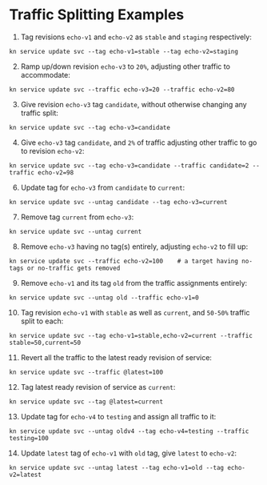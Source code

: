 # Traffic Splitting Examples

1. Tag revisions `echo-v1` and `echo-v2` as `stable` and `staging` respectively:
```
kn service update svc --tag echo-v1=stable --tag echo-v2=staging
```

2. Ramp up/down revision `echo-v3` to `20%`, adjusting other traffic to accommodate:
```
kn service update svc --traffic echo-v3=20 --traffic echo-v2=80
```

3. Give revision `echo-v3` tag `candidate`, without otherwise changing any traffic split:
```
kn service update svc --tag echo-v3=candidate
```

4. Give `echo-v3` tag `candidate`, and `2%` of traffic adjusting other traffic to go to revision `echo-v2`:
```
kn service update svc --tag echo-v3=candidate --traffic candidate=2 --traffic echo-v2=98
```

6. Update tag for `echo-v3` from `candidate` to `current`:
```
kn service update svc --untag candidate --tag echo-v3=current
```

7. Remove tag `current` from `echo-v3`:
```
kn service update svc --untag current
```

8. Remove `echo-v3` having no tag(s) entirely, adjusting `echo-v2` to fill up:
```
kn service update svc --traffic echo-v2=100    # a target having no-tags or no-traffic gets removed
```

9. Remove `echo-v1` and its tag `old` from the traffic assignments entirely:
```
kn service update svc --untag old --traffic echo-v1=0
```

10. Tag revision `echo-v1` with `stable` as well as `current`, and `50-50%` traffic split to each:
```
kn service update svc --tag echo-v1=stable,echo-v2=current --traffic stable=50,current=50
```

11. Revert all the traffic to the latest ready revision of service:
```
kn service update svc --traffic @latest=100
```

12. Tag latest ready revision of service as `current`:
```
kn service update svc --tag @latest=current
```

13. Update tag for `echo-v4` to `testing` and assign all traffic to it:
```
kn service update svc --untag oldv4 --tag echo-v4=testing --traffic testing=100
```

14. Update `latest` tag of `echo-v1` with `old` tag, give `latest` to `echo-v2`:
```
kn service update svc --untag latest --tag echo-v1=old --tag echo-v2=latest
```
